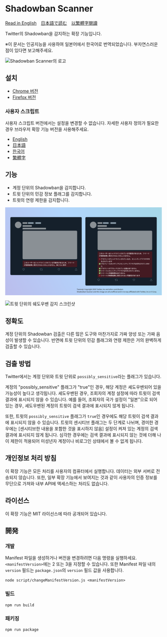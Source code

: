 # Shadowban Scanner

[Read in English](README.md)　[日本語で読む](README_ja.md)　[以繁體字閱讀](README_zh_tw.md)

Twitter의 Shadowban을 감지하는 확장 기능입니다.

※이 문서는 인공지능을 사용하여 일본어에서 한국어로 번역되었습니다. 부자연스러운 점이 있다면 보고해주세요.

![Shadowban Scanner의 로고](doc/image/logo.png)

## 설치

- [Chrome 버전](https://chrome.google.com/webstore/detail/enlganfikppbjhabhkkilafmkhifadjd/)
- [Firefox 버전](https://addons.mozilla.org/firefox/addon/shadowban-scanner/)

### 사용자 스크립트

사용자 스크립트 버전에서는 설정을 변경할 수 없습니다. 자세한 사용자 정의가 필요한 경우 브라우저 확장 기능 버전을 사용해주세요.

- [English](https://raw.githubusercontent.com/Robot-Inventor/shadowban-scanner/main/userScript/en.user.js)
- [日本語](https://raw.githubusercontent.com/Robot-Inventor/shadowban-scanner/main/userScript/ja.user.js)
- [한국어](https://raw.githubusercontent.com/Robot-Inventor/shadowban-scanner/main/userScript/ko.user.js)
- [繁體字](https://raw.githubusercontent.com/Robot-Inventor/shadowban-scanner/main/userScript/zh-tw.user.js)

## 기능

- 계정 단위의 Shadowban을 감지합니다.
- 트윗 단위의 민감 정보 플래그를 감지합니다.
- 트윗의 연령 제한을 감지합니다.

![계정 단위의 쉐도우밴 감지 스크린샷](doc/image/screenshot2_ja.png)

![트윗 단위의 쉐도우밴 감지 스크린샷](doc/image/screenshot1_ja.png)

## 정확도

계정 단위의 Shadowban 검출은 다른 많은 도구와 마찬가지로 가짜 양성 또는 가짜 음성이 발생할 수 있습니다. 반면에 트윗 단위의 민감 플래그와 연령 제한은 거의 완벽하게 검출할 수 있습니다.

## 검출 방법

Twitter에서는 계정 단위와 트윗 단위로 ``possibly_sensitive``라는 플래그가 있습니다.

계정의 "possibly_sensitive" 플래그가 "true"인 경우, 해당 계정은 셰도우밴되어 있을 가능성이 높다고 생각됩니다. 셰도우밴된 경우, 조회자의 계정 설정에 따라 트윗이 검색 결과에 표시되지 않을 수 있습니다. 예를 들어, 조회자의 국가 설정이 "일본"으로 되어 있는 경우, 셰도우밴된 계정의 트윗이 검색 결과에 표시되지 않게 됩니다.

또한, 트윗의 ``possibly_sensitive`` 플래그가 ``true``인 경우에도 해당 트윗이 검색 결과에 표시되지 않을 수 있습니다. 트윗의 센시티브 플래그는 두 단계로 나뉘며, 경미한 경우에는 [센시티브한 내용을 포함한 것을 표시하지 않음] 설정이 켜져 있는 계정의 검색 결과에 표시되지 않게 됩니다. 심각한 경우에는 검색 결과에 표시되지 않는 것에 더해 나이 제한이 적용되어 미성년자 계정이나 비로그인 상태에서 볼 수 없게 됩니다.

## 개인정보 처리 방침

이 확장 기능은 모든 처리를 사용자의 컴퓨터에서 실행합니다. 데이터는 외부 서버로 전송되지 않습니다. 또한, 일부 확장 기능에서 보여지는 것과 같이 사용자의 인증 정보를 무단으로 가져와 내부 API에 액세스하는 처리도 없습니다.

## 라이선스

이 확장 기능은 MIT 라이선스에 따라 공개되어 있습니다.

## 開発

### 개발

Manifest 파일을 생성하거나 버전을 변경하려면 다음 명령을 실행하세요. ``<manifestVersion>``에는 2 또는 3을 지정할 수 있습니다. 또한 Manifest 파일 내의 ``version`` 필드는 ``package.json``의 ``version`` 필드 값을 사용합니다.

```console
node script/changeManifestVersion.js <manifestVersion>
```

### 빌드

```console
npm run build
```

### 패키징

```console
npm run package
```
